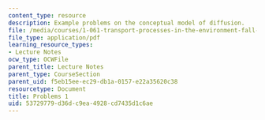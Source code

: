 ```yaml
---
content_type: resource
description: Example problems on the conceptual model of diffusion.
file: /media/courses/1-061-transport-processes-in-the-environment-fall-2008/53729779d36dc9ea4928cd7435d1c6ae_problems1.pdf
file_type: application/pdf
learning_resource_types:
- Lecture Notes
ocw_type: OCWFile
parent_title: Lecture Notes
parent_type: CourseSection
parent_uid: f5eb15ee-ec29-db1a-0157-e22a35620c38
resourcetype: Document
title: Problems 1
uid: 53729779-d36d-c9ea-4928-cd7435d1c6ae
---
```

